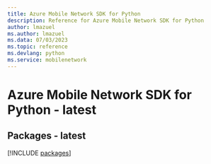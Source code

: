 ```yaml
---
title: Azure Mobile Network SDK for Python
description: Reference for Azure Mobile Network SDK for Python
author: lmazuel
ms.author: lmazuel
ms.data: 07/03/2023
ms.topic: reference
ms.devlang: python
ms.service: mobilenetwork
---
```

# Azure Mobile Network SDK for Python - latest
## Packages - latest
[!INCLUDE [packages](mobile-network-index.md)]